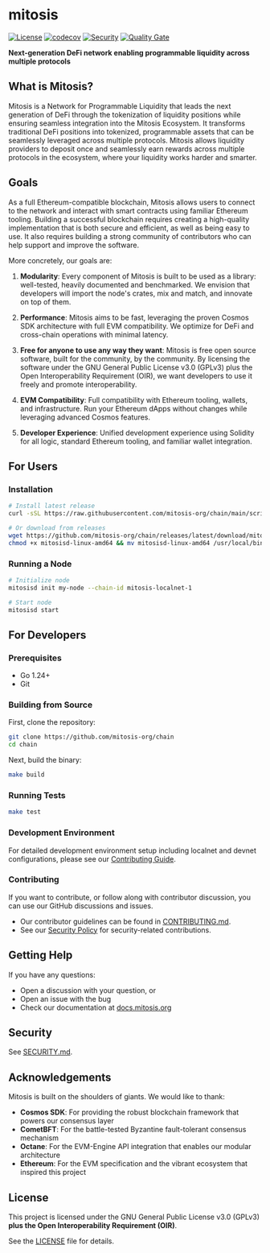 # mitosis

[![License](https://img.shields.io/badge/License-GPLv3-blue.svg)](LICENSE)
[![codecov](https://codecov.io/gh/mitosis-org/chain/graph/badge.svg?token=4Mkp1Ipjc3)](https://codecov.io/gh/mitosis-org/chain)
[![Security](https://github.com/mitosis-org/chain/actions/workflows/security.yml/badge.svg?branch=main)](https://github.com/mitosis-org/chain/actions/workflows/security.yml)
[![Quality Gate](https://github.com/mitosis-org/chain/actions/workflows/quality-gate.yml/badge.svg?branch=main)](https://github.com/mitosis-org/chain/actions/workflows/quality-gate.yml)

**Next-generation DeFi network enabling programmable liquidity across multiple protocols**

## What is Mitosis?

Mitosis is a Network for Programmable Liquidity that leads the next generation of DeFi through the tokenization of liquidity positions while ensuring seamless integration into the Mitosis Ecosystem. It transforms traditional DeFi positions into tokenized, programmable assets that can be seamlessly leveraged across multiple protocols. Mitosis allows liquidity providers to deposit once and seamlessly earn rewards across multiple protocols in the ecosystem, where your liquidity works harder and smarter.

## Goals

As a full Ethereum-compatible blockchain, Mitosis allows users to connect to the network and interact with smart contracts using familiar Ethereum tooling. Building a successful blockchain requires creating a high-quality implementation that is both secure and efficient, as well as being easy to use. It also requires building a strong community of contributors who can help support and improve the software.

More concretely, our goals are:

1. **Modularity**: Every component of Mitosis is built to be used as a library: well-tested, heavily documented and benchmarked. We envision that developers will import the node's crates, mix and match, and innovate on top of them.

2. **Performance**: Mitosis aims to be fast, leveraging the proven Cosmos SDK architecture with full EVM compatibility. We optimize for DeFi and cross-chain operations with minimal latency.

3. **Free for anyone to use any way they want**: Mitosis is free open source software, built for the community, by the community. By licensing the software under the GNU General Public License v3.0 (GPLv3) plus the Open Interoperability Requirement (OIR), we want developers to use it freely and promote interoperability.

4. **EVM Compatibility**: Full compatibility with Ethereum tooling, wallets, and infrastructure. Run your Ethereum dApps without changes while leveraging advanced Cosmos features.

5. **Developer Experience**: Unified development experience using Solidity for all logic, standard Ethereum tooling, and familiar wallet integration.


## For Users

### Installation

```bash
# Install latest release
curl -sSL https://raw.githubusercontent.com/mitosis-org/chain/main/scripts/install.sh | bash

# Or download from releases
wget https://github.com/mitosis-org/chain/releases/latest/download/mitosisd-linux-amd64
chmod +x mitosisd-linux-amd64 && mv mitosisd-linux-amd64 /usr/local/bin/mitosisd
```

### Running a Node

```bash
# Initialize node
mitosisd init my-node --chain-id mitosis-localnet-1

# Start node
mitosisd start
```

## For Developers

### Prerequisites

- Go 1.24+
- Git

### Building from Source

First, clone the repository:

```bash
git clone https://github.com/mitosis-org/chain
cd chain
```

Next, build the binary:

```bash
make build
```

### Running Tests

```bash
make test
```

### Development Environment

For detailed development environment setup including localnet and devnet configurations, please see our [Contributing Guide](CONTRIBUTING.md#%EF%B8%8F-environment-setup).

### Contributing

If you want to contribute, or follow along with contributor discussion, you can use our GitHub discussions and issues.

- Our contributor guidelines can be found in [CONTRIBUTING.md](CONTRIBUTING.md).
- See our [Security Policy](SECURITY.md) for security-related contributions.

## Getting Help

If you have any questions:

- Open a discussion with your question, or
- Open an issue with the bug
- Check our documentation at [docs.mitosis.org](https://docs.mitosis.org)

## Security

See [SECURITY.md](SECURITY.md).

## Acknowledgements

Mitosis is built on the shoulders of giants. We would like to thank:

- **Cosmos SDK**: For providing the robust blockchain framework that powers our consensus layer
- **CometBFT**: For the battle-tested Byzantine fault-tolerant consensus mechanism
- **Octane**: For the EVM-Engine API integration that enables our modular architecture
- **Ethereum**: For the EVM specification and the vibrant ecosystem that inspired this project

## License

This project is licensed under the GNU General Public License v3.0 (GPLv3) **plus the Open Interoperability Requirement (OIR)**.

See the [LICENSE](LICENSE) file for details.
